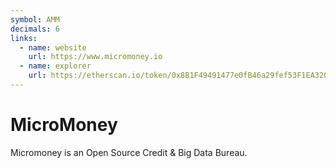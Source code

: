 ```yaml
---
symbol: AMM
decimals: 6
links:
  - name: website
    url: https://www.micromoney.io
  - name: explorer
    url: https://etherscan.io/token/0x8B1F49491477e0fB46a29fef53F1EA320D13c349
---
```


# MicroMoney

Micromoney is an Open Source Credit & Big Data Bureau.
